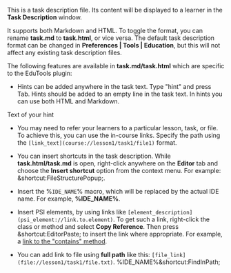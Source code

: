 
This is a task description file.
Its content will be displayed to a learner
in the **Task Description** window.

It supports both Markdown and HTML.
To toggle the format, you can rename **task.md**
to **task.html**, or vice versa.
The default task description format can be changed
in **Preferences | Tools | Education**,
but this will not affect any existing task description files.

The following features are available in
**task.md/task.html** which are specific to the EduTools plugin:

- Hints can be added anywhere in the task text.
Type "hint" and press Tab.
Hints should be added to an empty line in the task text.
In hints you can use both HTML and Markdown.
<div class="hint">

Text of your hint

</div>

- You may need to refer your learners to a particular lesson,
task, or file. To achieve this, you can use the in-course links.
Specify the path using the `[link_text](course://lesson1/task1/file1)` format.

- You can insert shortcuts in the task description.
While **task.html/task.md** is open, right-click anywhere
on the **Editor** tab and choose the **Insert shortcut** option
from the context menu.
For example: &shortcut:FileStructurePopup;.

- Insert the &percnt;`IDE_NAME`&percnt; macro,
which will be replaced by the actual IDE name.
For example, **%IDE_NAME%**.

- Insert PSI elements, by using links like
`[element_description](psi_element://link.to.element)`.
To get such a link, right-click the class or method
and select **Copy Reference**.
Then press &shortcut:EditorPaste; to insert the link where appropriate.
For example, a [link to the "contains" method](psi_element://java.lang.String#contains).

- You can add link to file using **full path** like this:
  `[file_link](file://lesson1/task1/file.txt)`.
%IDE_NAME%&shortcut:FindInPath;